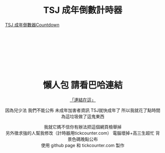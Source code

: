 

<br>
<br>
<center> <h1> TSJ 成年倒數計時器 </h1> </center>
<div data-type="countdown" data-id="2247269" class="tickcounter" style="width: 100%; position: relative; padding-bottom: 25%"><a href="//www.tickcounter.com/countdown/2247269/tsj" title="TSJ 成年倒數器">TSJ 成年倒數器</a><a href="//www.tickcounter.com/" title="Countdown">Countdown</a></div><script>(function(d, s, id) { var js, pjs = d.getElementsByTagName(s)[0]; if (d.getElementById(id)) return; js = d.createElement(s); js.id = id; js.src = "//www.tickcounter.com/static/js/loader.js"; pjs.parentNode.insertBefore(js, pjs); }(document, "script", "tickcounter-sdk"));</script>



<center><h1>懶人包 請看巴哈連結 </h1></center>
<center><a href="https://forum.gamer.com.tw/C.php?bsn=60076&snA=5905641">「連結在這」</a></center>
<center> <p> 因為兒少法 我們不能公佈 未成年加害者資訊 TSJ就快成年了 所以我就花了點時間為這垃圾做了這鬼東西<p> 
  

<center> <bold>我就它媽不信你有辦法把這個網頁檢舉掉 </bold> </center>
<center> 另外徵求強的人幫我修改（計時器用tickcounter.com） 電腦壞掉+高三生超忙 背景色碼晚點公布 </center>
<center> 使用 github page 和 tickcounter.com 製作  </center>

